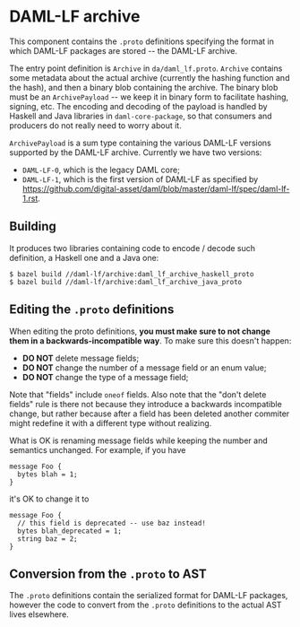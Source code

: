 # DAML-LF archive

This component contains the `.proto` definitions specifying the format
in which DAML-LF packages are stored -- the DAML-LF archive.

The entry point definition is `Archive` in `da/daml_lf.proto`. `Archive`
contains some metadata about the actual archive (currently the hashing
function and the hash), and then a binary blob containing the archive.
The binary blob must be an `ArchivePayload` -- we keep it in binary form
to facilitate hashing, signing, etc. The encoding and decoding of the
payload is handled by Haskell and Java libraries in `daml-core-package`,
so that consumers and producers do not really need to worry about it.

`ArchivePayload` is a sum type containing the various DAML-LF versions
supported by the DAML-LF archive. Currently we have two versions:

* `DAML-LF-0`, which is the legacy DAML core;
* `DAML-LF-1`, which is the first version of DAML-LF as specified by
    <https://github.com/digital-asset/daml/blob/master/daml-lf/spec/daml-lf-1.rst>.

## Building

It produces two libraries containing code to encode / decode such
definition, a Haskell one and a Java one:

```
$ bazel build //daml-lf/archive:daml_lf_archive_haskell_proto
$ bazel build //daml-lf/archive:daml_lf_archive_java_proto
```

## Editing the `.proto` definitions

When editing the proto definitions, **you must make sure to not change
them in a backwards-incompatible way**. To make sure this doesn't happen:

* **DO NOT** delete message fields;
* **DO NOT** change the number of a message field or an enum value;
* **DO NOT** change the type of a message field;

Note that "fields" include `oneof` fields. Also note that the "don't
delete fields" rule is there not because they introduce a backwards
incompatible change, but rather because after a field has been deleted
another commiter might redefine it with a different type without
realizing.

What is OK is renaming message fields while keeping the number and semantics unchanged.
For example, if you have

```
message Foo {
  bytes blah = 1;
}
```

it's OK to change it to

```
message Foo {
  // this field is deprecated -- use baz instead!
  bytes blah_deprecated = 1;
  string baz = 2;
}
```

## Conversion from the `.proto` to AST

The `.proto` definitions contain the serialized format for DAML-LF
packages, however the code to convert from the `.proto` definitions to
the actual AST lives elsewhere.


